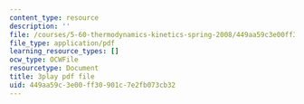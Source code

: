 ```yaml
---
content_type: resource
description: ''
file: /courses/5-60-thermodynamics-kinetics-spring-2008/449aa59c3e00ff30901c7e2fb073cb32_RrVq7Yduz2g.pdf
file_type: application/pdf
learning_resource_types: []
ocw_type: OCWFile
resourcetype: Document
title: 3play pdf file
uid: 449aa59c-3e00-ff30-901c-7e2fb073cb32
---
```

